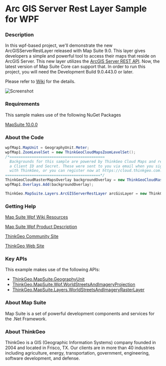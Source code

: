 # Arc GIS Server Rest Layer Sample for WPF

### Description

In this wpf-based project, we'll demonstrate the new ArcGISServerRestLayer released with Map Suite 9.0. This layer gives developers a simple and powerful tool to access their maps that reside on ArcGIS Server. This new layer utilizes the [ArcGIS Server REST API](http://resources.arcgis.com/en/help/arcgis-rest-api/). Now, the latest version of Map Suite Core can support that. In order to run this project, you will need the Development Build 9.0.443.0 or later.

Please refer to [Wiki](http://wiki.thinkgeo.com/wiki/map_suite_desktop_for_wpf) for the details.

![Screenshot](https://gitlab.com/thinkgeo/public/thinkgeo-desktop-maps/-/raw/support/v10/samples/wpf/ArcGISServerRestLayerSample/Screenshot.gif)

### Requirements
This sample makes use of the following NuGet Packages

[MapSuite 10.0.0](https://www.nuget.org/packages?q=ThinkGeo)

### About the Code
```csharp
wpfMap1.MapUnit = GeographyUnit.Meter;
wpfMap1.ZoomLevelSet = new ThinkGeoCloudMapsZoomLevelSet();
/*===========================================
  Backgrounds for this sample are powered by ThinkGeo Cloud Maps and require
  a Client ID and Secret. These were sent to you via email when you signed up
  with ThinkGeo, or you can register now at https://cloud.thinkgeo.com.
===========================================*/
ThinkGeoCloudRasterMapsOverlay backgroundOverlay = new ThinkGeoCloudRasterMapsOverlay();
wpfMap1.Overlays.Add(backgroundOverlay);

ThinkGeo.MapSuite.Layers.ArcGISServerRestLayer arcGisLayer = new ThinkGeo.MapSuite.Layers.ArcGISServerRestLayer();
```
### Getting Help

[Map Suite Wpf Wiki Resources](http://wiki.thinkgeo.com/wiki/map_suite_wpf_desktop_edition)

[Map Suite Wpf Product Description](http://thinkgeo.com/map-suite-developer-gis/wpf-edition/)

[ThinkGeo Community Site](http://community.thinkgeo.com/)

[ThinkGeo Web Site](http://www.thinkgeo.com)

### Key APIs
This example makes use of the following APIs:

- [ThinkGeo.MapSuite.GeographyUnit](http://wiki.thinkgeo.com/wiki/api/thinkgeo.mapsuite.geographyunit)
- [ThinkGeo.MapSuite.Wpf.WorldStreetsAndImageryProjection](http://wiki.thinkgeo.com/wiki/api/thinkgeo.mapsuite.wpf.worldstreetsandimageryprojection)
- [ThinkGeo.MapSuite.Layers.WorldStreetsAndImageryRasterLayer](http://wiki.thinkgeo.com/wiki/api/thinkgeo.mapsuite.layers.worldstreetsandimageryrasterlayer)

### About Map Suite
Map Suite is a set of powerful development components and services for the .Net Framework.

### About ThinkGeo
ThinkGeo is a GIS (Geographic Information Systems) company founded in 2004 and located in Frisco, TX. Our clients are in more than 40 industries including agriculture, energy, transportation, government, engineering, software development, and defense.
